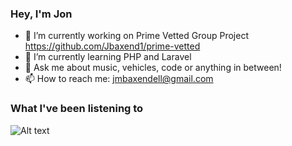 ### Hey, I'm Jon

- 🔭 I’m currently working on Prime Vetted Group Project https://github.com/Jbaxend1/prime-vetted
- 🌱 I’m currently learning PHP and Laravel
- 💬 Ask me about music, vehicles, code or anything in between! 
- 📫 How to reach me: jmbaxendell@gmail.com

### What I've been listening to

![Alt text](https://spotify-recently-played-readme.vercel.app/api?user=li2ardking&count=4)




